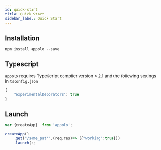 ```yaml
---
id: quick-start
title: Quick Start
sidebar_label: Quick Start
---
```


## Installation

```typescript
npm install appolo --save
```
## Typescript
`appolo` requires TypeScript compiler version > 2.1 and the following settings in `tsconfig.json`

```typescript
{
    "experimentalDecorators": true
}
```
## Launch
```typescript
var {createApp}  from 'appolo';

createApp()
    .get("/some_path",(req,res)=> ({"working":true}))
    .launch();
```